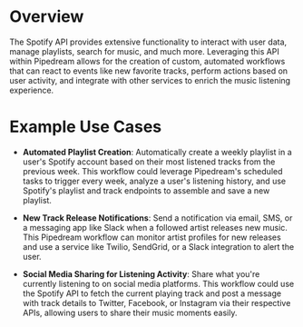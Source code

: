 # Overview

The Spotify API provides extensive functionality to interact with user data, manage playlists, search for music, and much more. Leveraging this API within Pipedream allows for the creation of custom, automated workflows that can react to events like new favorite tracks, perform actions based on user activity, and integrate with other services to enrich the music listening experience.

# Example Use Cases

- **Automated Playlist Creation**: Automatically create a weekly playlist in a user's Spotify account based on their most listened tracks from the previous week. This workflow could leverage Pipedream's scheduled tasks to trigger every week, analyze a user's listening history, and use Spotify's playlist and track endpoints to assemble and save a new playlist.

- **New Track Release Notifications**: Send a notification via email, SMS, or a messaging app like Slack when a followed artist releases new music. This Pipedream workflow can monitor artist profiles for new releases and use a service like Twilio, SendGrid, or a Slack integration to alert the user.

- **Social Media Sharing for Listening Activity**: Share what you're currently listening to on social media platforms. This workflow could use the Spotify API to fetch the current playing track and post a message with track details to Twitter, Facebook, or Instagram via their respective APIs, allowing users to share their music moments easily.
